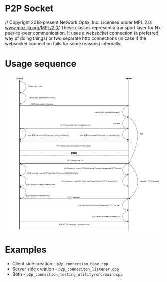 # P2P Socket

// Copyright 2018-present Network Optix, Inc. Licensed under MPL 2.0: www.mozilla.org/MPL/2.0/
These classes represent a transport layer for Nx peer-to-peer communication. It uses a websocket
connection (a preferred way of doing things) or two separate http connections (in case if the
websocket connection fails for some reasons) internally.

# Usage sequence
<img src="doc/p2p_sequence.png"></img>

# Examples
* Client side creation - `p2p_connection_base.cpp`
* Server side creation - `p2p_conneciton_listener.cpp`
* Both - `p2p_connection_testing_utility/src/main.cpp`